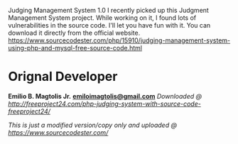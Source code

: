 Judging Management System 1.0
I recently picked up this Judgment Management System project. While working on it, I found lots of vulnerabilities in the source code. I'll let you have fun with it.
You can download it directly from the official website. https://www.sourcecodester.com/php/15910/judging-management-system-using-php-and-mysql-free-source-code.html




# Orignal Developer
**Emilio B. Magtolis Jr.**
**emiloimagtolis@gmail.com**
*Downloaded @ http://freeproject24.com/php-judging-system-with-source-code-freeproject24/*

*This is just a modified version/copy only and uploaded @ https://www.sourcecodester.com/*
